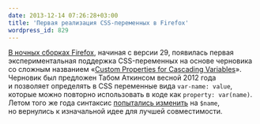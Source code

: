 ```yaml
---
date: 2013-12-14 07:26:28+03:00
title: 'Первая реализация CSS-переменных в Firefox'
wordpress_id: 829
---
```


[В ночных сборках Firefox][1], начиная с версии 29, появилась первая экспериментальная поддержка CSS-переменных на основе черновика со сложным названием «[Custom Properties for Cascading Variables][2]». Черновик был предложен Табом Аткинсом весной 2012 года и позволяет определять в CSS переменные вида `var-name: value`, которые можно повторно использовать в коде как `property: var(name)`. Летом того же года синтаксис [попытались изменить][3] на `$name`, но вернулись к изначальной идее для лучшей совместимости.

[1]: http://nightly.mozilla.org
[2]: http://www.w3.org/TR/css-variables-1/
[3]: http://web-standards.ru/news/552/
